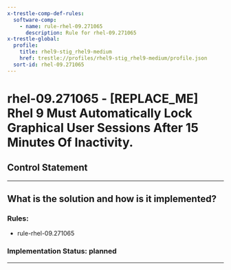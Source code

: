 ```yaml
---
x-trestle-comp-def-rules:
  software-comp:
    - name: rule-rhel-09.271065
      description: Rule for rhel-09.271065
x-trestle-global:
  profile:
    title: rhel9-stig_rhel9-medium
    href: trestle://profiles/rhel9-stig_rhel9-medium/profile.json
  sort-id: rhel-09.271065
---
```


# rhel-09.271065 - \[REPLACE_ME\] Rhel 9 Must Automatically Lock Graphical User Sessions After 15 Minutes Of Inactivity.

## Control Statement

______________________________________________________________________

## What is the solution and how is it implemented?

<!-- For implementation status enter one of: implemented, partial, planned, alternative, not-applicable -->

<!-- Note that the list of rules under ### Rules: is read-only and changes will not be captured after assembly to JSON -->

<!-- Add control implementation description here for control: rhel-09.271065 -->

### Rules:

  - rule-rhel-09.271065

### Implementation Status: planned

______________________________________________________________________
